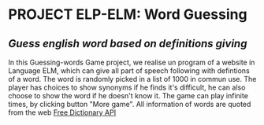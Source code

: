# **PROJECT ELP-ELM: Word Guessing**
## _Guess english word based on definitions giving_
In this Guessing-words Game project, we realise un program of a website in Language ELM, which can give 
all part of speech following with defintions  of a word. The word is randomly picked in a list of 1000 
in commun use. The player has choices to show synonyms if he finds it's difficult, he can also choose to show 
the word if he doesn't know it. 
The game can play infinite times, by clicking button "More game".
All information of words are quoted from the web [Free Dictionary API](https://dictionaryapi.dev/)

